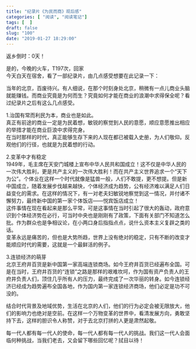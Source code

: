 ```yaml
---
title: "纪录片《为民而商》观后感"
categories: [ "阅读", "阅读笔记"]
tags: [  ]
draft: false
slug: "100"
date: "2019-01-27 18:29:00"
---
```




返乡倒时：0天！

是的，今晚的火车，T197次，回家  
今天白天在宿舍，看了一部纪录片，由几点感受想要在此记录一下：


当年的北京，百废待兴。有人细说，在那个时刻身处北京，稍微有一点儿商业头脑就能赚钱。而商业究竟是为何而生？究竟如何才能在商业的浪潮中求得保全呢？看过纪录片之后有这么几点感受。

1.治国有常而利民为本，商业也是如此。  
真正有前途的商业一定是为民着想，敏锐的察觉到人民的意愿，顺应意愿推出相应的举措才能在商业巨浪中求得完身。  
在当时那样的时代，真正能够生存下来的人现在都已被载入史册，为人们敬仰。反观他们的行径，也就是为民着想的行动。

2.变革中才有稳定  
1949年，毛主席在天安门城楼上宣布中华人民共和国成立！这不仅是中华人民的一次伟大胜利，更是共产主义的一次伟大胜利！而在共产主义世界追求一个“天下为公”。个体业在这样一个时代就像是猛兽一般，人们不敢提，更不想提。但是新中国成立，随着发展步伐越来越快，个体经济成为趋势，公有经济难以满足人们日益变化的需求。在这样的情况下，有一对老夫妇敏锐地察觉到这一情况，并付诸不懈努力，最终新中国的第一家个体饭店——悦宾饭店成立！  
这件事情在现在看起来是那么平常，可是这事情在当时引起了很大的轰动，政府意识到个体经济势在必行，可当时中央也是刚刚有了政策，下面有关部门不知道怎么批。作为群众也是争相议论，在小两口身后指指点点，说什么资本主义复辟之类的话。  
变革永远是痛苦的，但也是大势所趋，世界上没有绝对的稳定，只有不断的改变才能顺应时代的需要，这就是一个最鲜活的例子。

3.连锁经济的萌芽  
北京王府井百货是新中国第一家高端连锁商场。如今王府井百货已经遍布全国。可是在当时，王府井百货的“连锁”之路是那样的艰难坎坷，作为国有资产负责人的王府井负责人们，顶住几乎所有人的压力，最终完成了一次华丽的转身。如今连锁经济已经成为趋势遍布全国各地，作为国内第一家连锁经济商场，他们必定是功不可没的。

结合时代背景及地域优势，生活在北京的人们，他们的行为必定会被无限放大，他们的影响力也绝对是空前。在这样一个万物变革的世界中，看清发展方向，勇敢坚持下去，这样的胆识令人称赞，对于去北京打拼的人更是肃然起敬。

每一代人都有每一代人的使命，每一代人都有每一代人的挑战。我们这一代人会面临何种挑战，当我们老去，又会留下哪些回忆呢？拭目以待！